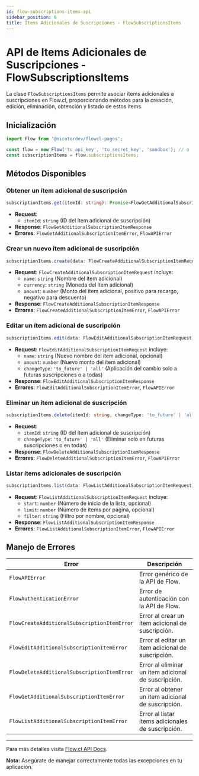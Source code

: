 ```yaml
---
id: flow-subscriptions-items-api
sidebar_position: 6
title: Items Adicionales de Suscripciones - FlowSubscriptionsItems
---
```


# API de Items Adicionales de Suscripciones - FlowSubscriptionsItems

La clase `FlowSubscriptionsItems` permite asociar ítems adicionales a suscripciones en Flow.cl, proporcionando métodos para la creación, edición, eliminación, obtención y listado de estos ítems.

## Inicialización

```typescript
import Flow from '@nicotordev/flowcl-pagos';

const flow = new Flow('tu_api_key', 'tu_secret_key', 'sandbox'); // o 'production'
const subscriptionItems = flow.subscriptionsItems;
```

## Métodos Disponibles

### Obtener un ítem adicional de suscripción

```typescript
subscriptionItems.get(itemId: string): Promise<FlowGetAdditionalSubscriptionItemResponse>
```

- **Request**: 
  - `itemId`: `string` (ID del ítem adicional de suscripción)
- **Response**: `FlowGetAdditionalSubscriptionItemResponse`
- **Errores**: `FlowGetAdditionalSubscriptionItemError`, `FlowAPIError`

### Crear un nuevo ítem adicional de suscripción

```typescript
subscriptionItems.create(data: FlowCreateAdditionalSubscriptionItemRequest): Promise<FlowCreateAdditionalSubscriptionItemResponse>
```

- **Request**: `FlowCreateAdditionalSubscriptionItemRequest` incluye:
  - `name`: `string` (Nombre del ítem adicional)
  - `currency`: `string` (Moneda del ítem adicional)
  - `amount`: `number` (Monto del ítem adicional, positivo para recargo, negativo para descuento)
- **Response**: `FlowCreateAdditionalSubscriptionItemResponse`
- **Errores**: `FlowCreateAdditionalSubscriptionItemError`, `FlowAPIError`

### Editar un ítem adicional de suscripción

```typescript
subscriptionItems.edit(data: FlowEditAdditionalSubscriptionItemRequest): Promise<FlowEditAdditionalSubscriptionItemResponse>
```

- **Request**: `FlowEditAdditionalSubscriptionItemRequest` incluye:
  - `name`: `string` (Nuevo nombre del ítem adicional, opcional)
  - `amount`: `number` (Nuevo monto del ítem adicional)
  - `changeType`: `'to_future' | 'all'` (Aplicación del cambio solo a futuras suscripciones o a todas)
- **Response**: `FlowEditAdditionalSubscriptionItemResponse`
- **Errores**: `FlowEditAdditionalSubscriptionItemError`, `FlowAPIError`

### Eliminar un ítem adicional de suscripción

```typescript
subscriptionItems.delete(itemId: string, changeType: 'to_future' | 'all'): Promise<FlowDeleteAdditionalSubscriptionItemResponse>
```

- **Request**:
  - `itemId`: `string` (ID del ítem adicional de suscripción)
  - `changeType`: `'to_future' | 'all'` (Eliminar solo en futuras suscripciones o en todas)
- **Response**: `FlowDeleteAdditionalSubscriptionItemResponse`
- **Errores**: `FlowDeleteAdditionalSubscriptionItemError`, `FlowAPIError`

### Listar ítems adicionales de suscripción

```typescript
subscriptionItems.list(data: FlowListAdditionalSubscriptionItemRequest): Promise<FlowListAdditionalSubscriptionItemResponse>
```

- **Request**: `FlowListAdditionalSubscriptionItemRequest` incluye:
  - `start`: `number` (Número de inicio de la lista, opcional)
  - `limit`: `number` (Número de ítems por página, opcional)
  - `filter`: `string` (Filtro por nombre, opcional)
- **Response**: `FlowListAdditionalSubscriptionItemResponse`
- **Errores**: `FlowListAdditionalSubscriptionItemError`, `FlowAPIError`

## Manejo de Errores

| Error                                        | Descripción                                        |
|---------------------------------------------|----------------------------------------------------|
| `FlowAPIError`                               | Error genérico de la API de Flow.                  |
| `FlowAuthenticationError`                    | Error de autenticación con la API de Flow.         |
| `FlowCreateAdditionalSubscriptionItemError`  | Error al crear un ítem adicional de suscripción.   |
| `FlowEditAdditionalSubscriptionItemError`    | Error al editar un ítem adicional de suscripción.  |
| `FlowDeleteAdditionalSubscriptionItemError`  | Error al eliminar un ítem adicional de suscripción.|
| `FlowGetAdditionalSubscriptionItemError`     | Error al obtener un ítem adicional de suscripción. |
| `FlowListAdditionalSubscriptionItemError`    | Error al listar ítems adicionales de suscripción.  |

---

Para más detalles visita [Flow.cl API Docs](https://www.flow.cl/docs/api.html#tag/subscription_items).

**Nota:** Asegúrate de manejar correctamente todas las excepciones en tu aplicación.